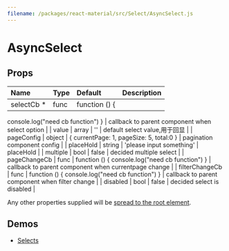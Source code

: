 ```yaml
---
filename: /packages/react-material/src/Select/AsyncSelect.js
---
```


<!--- This documentation is automatically generated, do not try to edit it. -->

# AsyncSelect



## Props

| Name | Type | Default | Description |
|:-----|:-----|:--------|:------------|
| <span class="prop-name required">selectCb *</span> | <span class="prop-type">func | <span class="prop-default">function () {  console.log("need cb function")}</span> | callback to parent component when select option |
| <span class="prop-name">value</span> | <span class="prop-type">array | <span class="prop-default">''</span> | default select value,用于回显 |
| <span class="prop-name">pageConfig</span> | <span class="prop-type">object | <span class="prop-default">{  currentPage: 1,  pageSize: 5,  total:0}</span> | pagination component config |
| <span class="prop-name">placeHold</span> | <span class="prop-type">string | <span class="prop-default">'please input something'</span> | placeHold |
| <span class="prop-name">multiple</span> | <span class="prop-type">bool | <span class="prop-default">false</span> | decided multiple select |
| <span class="prop-name">pageChangeCb</span> | <span class="prop-type">func | <span class="prop-default">function () {  console.log("need cb function")}</span> | callback to parent component when currentpage change |
| <span class="prop-name">filterChangeCb</span> | <span class="prop-type">func | <span class="prop-default">function () {  console.log("need cb function")}</span> | callback to parent component when  filter change |
| <span class="prop-name">disabled</span> | <span class="prop-type">bool | <span class="prop-default">false</span> | decided select is disabled |

Any other properties supplied will be [spread to the root element](/guides/api#spread).

## Demos

- [Selects](/demos/selects)

